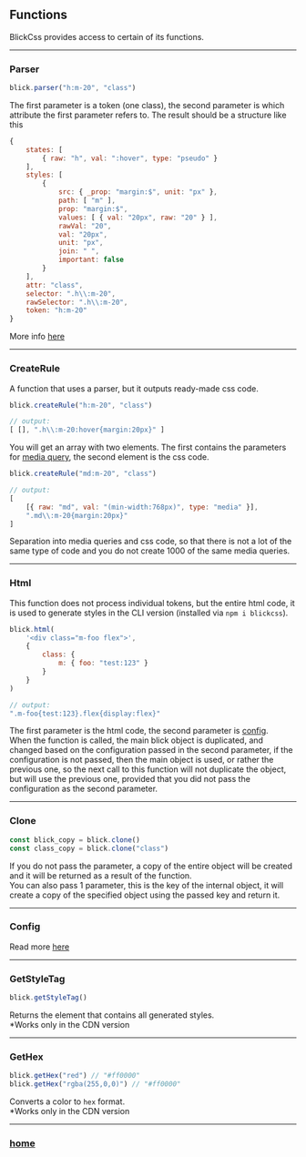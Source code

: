 ## Functions


BlickCss provides access to certain of its functions.


---
### Parser

```js
blick.parser("h:m-20", "class")
```

The first parameter is a token (one class), the second parameter is which attribute the first parameter refers to. The result should be a structure like this

```js
{
    states: [
        { raw: "h", val: ":hover", type: "pseudo" }
    ],
    styles: [
        {
            src: { _prop: "margin:$", unit: "px" },
            path: [ "m" ],
            prop: "margin:$",
            values: [ { val: "20px", raw: "20" } ],
            rawVal: "20",
            val: "20px",
            unit: "px",
            join: " ",
            important: false
        }
    ],
    attr: "class",
    selector: ".h\\:m-20",
    rawSelector: ".h\\:m-20",
    token: "h:m-20"
}
```
More info [here](./parser.md)


---
### CreateRule

A function that uses a parser, but it outputs ready-made css code.

```js
blick.createRule("h:m-20", "class")

// output:
[ [], ".h\\:m-20:hover{margin:20px}" ]
```

You will get an array with two elements. The first contains the parameters for [media query](./media-query.md), the second element is the css code.

```js
blick.createRule("md:m-20", "class")

// output:
[
    [{ raw: "md", val: "(min-width:768px)", type: "media" }],
    ".md\\:m-20{margin:20px}"
]
```

Separation into media queries and css code, so that there is not a lot of the same type of code and you do not create 1000 of the same media queries.

---
### Html

This function does not process individual tokens, but the entire html code, it is used to generate styles in the CLI version (installed via `npm i blickcss`).

```js
blick.html(
    '<div class="m-foo flex">',
    {
        class: {
            m: { foo: "test:123" }
        }
    }
)

// output:
".m-foo{test:123}.flex{display:flex}"
```

The first parameter is the html code, the second parameter is [config](./config.md).  
When the function is called, the main blick object is duplicated, and changed based on the configuration passed in the second parameter, if the configuration is not passed, then the main object is used, or rather the previous one, so the next call to this function will not duplicate the object, but will use the previous one, provided that you did not pass the configuration as the second parameter.

---
### Clone

```js
const blick_copy = blick.clone()
const class_copy = blick.clone("class")
```

If you do not pass the parameter, a copy of the entire object will be created and it will be returned as a result of the function.    
You can also pass 1 parameter, this is the key of the internal object, it will create a copy of the specified object using the passed key and return it.


---
### Config

Read more [here](./config.md)


---
### GetStyleTag

```js
blick.getStyleTag()
```
Returns the element that contains all generated styles.  
*Works only in the CDN version

---
### GetHex

```js
blick.getHex("red") // "#ff0000"
blick.getHex("rgba(255,0,0)") // "#ff0000"
```

Converts a color to `hex` format.  
*Works only in the CDN version


---
### [home](./main.md)



